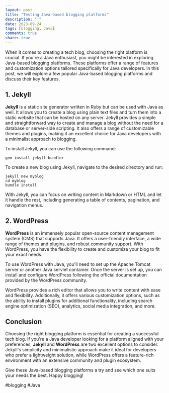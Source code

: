 ```yaml
---
layout: post
title: "Testing Java-based blogging platforms"
description: " "
date: 2023-09-24
tags: [blogging, Java]
comments: true
share: true
---
```



When it comes to creating a tech blog, choosing the right platform is crucial. If you're a Java enthusiast, you might be interested in exploring Java-based blogging platforms. These platforms offer a range of features and customization options tailored specifically for Java developers. In this post, we will explore a few popular Java-based blogging platforms and discuss their key features.


## 1. Jekyll


**Jekyll** is a static site generator written in Ruby but can be used with Java as well. It allows you to create a blog using plain text files and turn them into a static website that can be hosted on any server. Jekyll provides a simple and straightforward way to create and manage a blog without the need for a database or server-side scripting. It also offers a range of customizable themes and plugins, making it an excellent choice for Java developers with a minimalist approach to blogging.


To install Jekyll, you can use the following command:


```
gem install jekyll bundler
```

To create a new blog using Jekyll, navigate to the desired directory and run:


```
jekyll new myblog
cd myblog
bundle install
```

With Jekyll, you can focus on writing content in Markdown or HTML and let it handle the rest, including generating a table of contents, pagination, and navigation menus.


## 2. WordPress


**WordPress** is an immensely popular open-source content management system (CMS) that supports Java. It offers a user-friendly interface, a wide range of themes and plugins, and robust community support. With WordPress, you have the flexibility to create and customize your blog to fit your exact needs.


To use WordPress with Java, you'll need to set up the Apache Tomcat server or another Java servlet container. Once the server is set up, you can install and configure WordPress following the official documentation provided by the WordPress community.


WordPress provides a rich editor that allows you to write content with ease and flexibility. Additionally, it offers various customization options, such as the ability to install plugins for additional functionality, including search engine optimization (SEO), analytics, social media integration, and more.


## Conclusion


Choosing the right blogging platform is essential for creating a successful tech blog. If you're a Java developer looking for a platform aligned with your preferences, **Jekyll** and **WordPress** are two excellent options to consider. Jekyll's simplicity and minimalistic approach make it ideal for developers who prefer a lightweight solution, while WordPress offers a feature-rich environment with an extensive community and plugin ecosystem.


Give these Java-based blogging platforms a try and see which one suits your needs the best. Happy blogging!


#blogging #Java